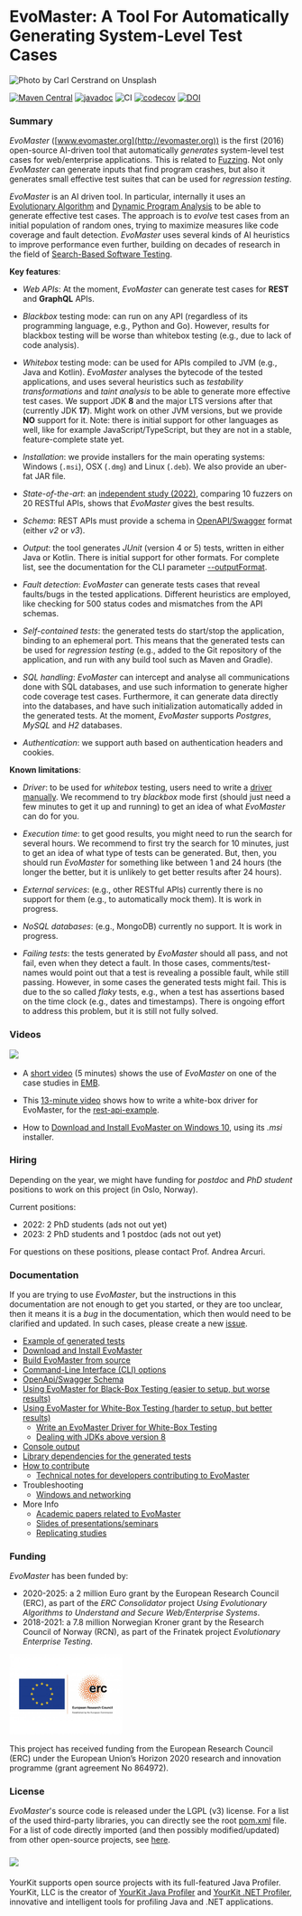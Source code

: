 # EvoMaster: A Tool For Automatically Generating System-Level Test Cases


![](docs/img/carl-cerstrand-136810_compressed.jpg  "Photo by Carl Cerstrand on Unsplash")

[![Maven Central](https://maven-badges.herokuapp.com/maven-central/org.evomaster/evomaster-client-java/badge.svg)](https://maven-badges.herokuapp.com/maven-central/org.evomaster/evomaster-client-java)
[![javadoc](https://javadoc.io/badge2/org.evomaster/evomaster-client-java-controller/javadoc.svg)](https://javadoc.io/doc/org.evomaster/evomaster-client-java-controller)
![CI](https://github.com/EMResearch/EvoMaster/workflows/CI/badge.svg)
[![codecov](https://codecov.io/gh/EMResearch/EvoMaster/branch/master/graph/badge.svg)](https://codecov.io/gh/EMResearch/EvoMaster)
[![DOI](https://zenodo.org/badge/92385933.svg)](https://zenodo.org/badge/latestdoi/92385933)



### Summary 

_EvoMaster_ ([www.evomaster.org](http://evomaster.org)) is the first (2016) open-source AI-driven tool 
that automatically *generates* system-level test cases
for web/enterprise applications.
This is related to [Fuzzing](https://en.wikipedia.org/wiki/Fuzzing).
Not only _EvoMaster_ can generate inputs that find program crashes, but also it generates small effective test suites that can be used for _regression testing_.

_EvoMaster_ is an AI driven tool.
In particular, internally it uses an [Evolutionary Algorithm](https://en.wikipedia.org/wiki/Evolutionary_algorithm) 
and [Dynamic Program Analysis](https://en.wikipedia.org/wiki/Dynamic_program_analysis)  to be 
able to generate effective test cases.
The approach is to *evolve* test cases from an initial population of 
random ones, trying to maximize measures like code coverage and fault detection.
_EvoMaster_ uses several kinds of AI heuristics to improve performance even further, 
building on decades of research in the field of [Search-Based Software Testing](https://en.wikipedia.org/wiki/Search-based_software_engineering).


__Key features__:

* _Web APIs_: At the moment, _EvoMaster_ can generate test cases for __REST__ and __GraphQL__ APIs. 

* _Blackbox_ testing mode: can run on any API (regardless of its programming language, e.g., Python and Go).
   However, results for blackbox testing will be worse than whitebox testing (e.g., due to lack of code analysis).

* _Whitebox_ testing mode: can be used for APIs compiled to 
  JVM (e.g., Java and Kotlin). _EvoMaster_ analyses the bytecode of the tested applications, and uses
  several heuristics such as _testability transformations_ and _taint analysis_ to be able to generate
  more effective test cases. We support JDK __8__ and the major LTS versions after that (currently JDK __17__). Might work on other JVM versions, but we provide __NO__ support for it. 
   Note: there is initial support for other languages as well, like for example JavaScript/TypeScript, but they are not in a stable, feature-complete state yet. 

* _Installation_: we provide installers for the main operating systems: Windows (`.msi`), 
  OSX (`.dmg`) and Linux (`.deb`). We also provide an uber-fat JAR file.

* _State-of-the-art_: an [independent study (2022)](https://arxiv.org/abs/2204.08348), comparing 10 fuzzers on 20 RESTful APIs, shows that _EvoMaster_ gives the best results.   

* _Schema_: REST APIs must provide a schema in [OpenAPI/Swagger](https://swagger.io) 
  format (either _v2_ or _v3_).

* _Output_: the tool generates _JUnit_ (version 4 or 5) tests, written in either Java or Kotlin. There is initial support for other formats. For complete list, see the documentation for the CLI parameter [--outputFormat](docs/options.md).

* _Fault detection_: _EvoMaster_ can generate tests cases that reveal faults/bugs in the tested applications.
  Different heuristics are employed, like checking for 500 status codes and mismatches from the API schemas. 

* _Self-contained tests_: the generated tests do start/stop the application, binding to an ephemeral port.
  This means that the generated tests can be used for _regression testing_ (e.g., added to the Git repository
  of the application, and run with any build tool such as Maven and Gradle). 

  
* _SQL handling_: _EvoMaster_ can intercept and analyse all communications done with SQL databases, and use
  such information to generate higher code coverage test cases. Furthermore, it can generate data directly
  into the databases, and have such initialization automatically added in the generated tests. 
  At the moment, _EvoMaster_ supports _Postgres_, _MySQL_ and _H2_  databases.  


* _Authentication_: we support auth based on authentication headers and cookies. 

__Known limitations__:

* _Driver_: to be used for _whitebox_ testing, users need to write a [driver manually](docs/write_driver.md).
  We recommend to try _blackbox_ mode first (should just need a few minutes to get it up and running) to get
  an idea of what _EvoMaster_ can do for you.  

* _Execution time_: to get good results, you might need to run the search for several hours. 
  We recommend to first try the search for 10 minutes, just to get an idea of what type of tests can be generated.
  But, then, you should run _EvoMaster_ for something like between 1 and 24 hours (the longer the better, but
  it is unlikely to get better results after 24 hours).
  
* _External services_: (e.g., other RESTful APIs) currently there is no support for them (e.g., to automatically mock them).
  It is work in progress.
  
* _NoSQL databases_: (e.g., MongoDB) currently no support. It is work in progress. 

* _Failing tests_: the tests generated by _EvoMaster_ should all pass, and not fail, even when they detect a fault.
  In those cases, comments/test-names would point out that a test is revealing a possible fault, while still passing.
  However, in some cases the generated tests might fail. This is due to the so called _flaky_ tests, e.g., when
  a test has assertions based on the time clock (e.g., dates and timestamps). 
  There is ongoing effort to address this problem, but it is still not fully solved.   

<!--### Videos---> 
<!-- 
<div>Icons made by <a href="https://www.flaticon.com/authors/freepik" title="Freepik">Freepik</a> from <a href="https://www.flaticon.com/" title="Flaticon">www.flaticon.com</a></div> 
-->


### Videos

![](docs/img/video-player-flaticon.png)

* A [short video](https://youtu.be/3mYxjgnhLEo) (5 minutes)
shows the use of _EvoMaster_ on one of the 
case studies in [EMB](https://github.com/EMResearch/EMB). 

* This [13-minute video](https://youtu.be/ORxZoYw7LnM)
  shows how to write a white-box driver for EvoMaster, for the
  [rest-api-example](https://github.com/EMResearch/rest-api-example). 

* How to [Download and Install EvoMaster on Windows 10](https://youtu.be/uh_XzGxws9o), using its _.msi_ installer. 
 
### Hiring

Depending on the year, we might have funding for _postdoc_ and _PhD student_ positions to work on this project (in Oslo, Norway).

Current positions:
* 2022: 2 PhD students (ads not out yet)
* 2023: 2 PhD students and 1 postdoc (ads not out yet)

For questions on these positions, please contact Prof. Andrea Arcuri. 

<!---
For more details on current vacancies, see our group page at [AISE Lab](https://emresearch.github.io/).
--->



### Documentation

If you are trying to use _EvoMaster_, but the instructions in this documentation are not enough to get you started, or they are too unclear, then it means it is a _bug_ in the documentation, which then would need to be clarified and updated. In such cases, please create a new [issue](https://github.com/EMResearch/EvoMaster/issues).  

* [Example of generated tests](docs/example.md)
* [Download and Install EvoMaster](docs/download.md)
* [Build EvoMaster from source](docs/build.md)
* [Command-Line Interface (CLI) options](docs/options.md)
* [OpenApi/Swagger Schema](docs/openapi.md)
* [Using EvoMaster for Black-Box Testing (easier to setup, but worse results)](docs/blackbox.md)
* [Using EvoMaster for White-Box Testing (harder to setup, but better results)](docs/whitebox.md)
    * [Write an EvoMaster Driver for White-Box Testing](docs/write_driver.md)
    * [Dealing with JDKs above version 8](docs/jdks.md)
* [Console output](docs/console_output.md)  
* [Library dependencies for the generated tests](docs/library_dependencies.md)
* [How to contribute](docs/contribute.md)
    * [Technical notes for developers contributing to EvoMaster](docs/for_developers.md)
* Troubleshooting
    * [Windows and networking](docs/troubleshooting/windows.md)
* More Info
    * [Academic papers related to EvoMaster](docs/publications.md)
    * [Slides of presentations/seminars](docs/presentations.md)
    * [Replicating studies](docs/replicating_studies.md)






### Funding

_EvoMaster_ has been funded by: 
* 2020-2025: a 2 million Euro grant by the European Research Council (ERC),
as part of the *ERC Consolidator* project 
<i>Using Evolutionary Algorithms to Understand and Secure Web/Enterprise Systems</i>.
*  2018-2021: a 7.8 million Norwegian Kroner grant  by the Research Council of Norway (RCN), 
as part of the Frinatek project <i>Evolutionary Enterprise Testing</i>.  


<img src="https://github.com/EMResearch/EvoMaster/blob/master/docs/img/LOGO_ERC-FLAG_EU_.jpg?raw=true" width="200" >


This project has received funding from the European Research Council (ERC) under the European Union’s Horizon 2020 research and innovation programme (grant agreement No 864972).


### License
_EvoMaster_'s source code is released under the LGPL (v3) license.
For a list of the used third-party libraries, you can directly see the root [pom.xml](./pom.xml) file.
For a list of code directly imported (and then possibly modified/updated) from 
other open-source projects, see [here](./docs/reused_code.md).


### ![](https://www.yourkit.com/images/yklogo.png)

YourKit supports open source projects with its full-featured Java Profiler.
YourKit, LLC is the creator of 
<a href="https://www.yourkit.com/java/profiler/">YourKit Java Profiler</a>
and 
<a href="https://www.yourkit.com/.net/profiler/">YourKit .NET Profiler</a>,
innovative and intelligent tools for profiling Java and .NET applications.


